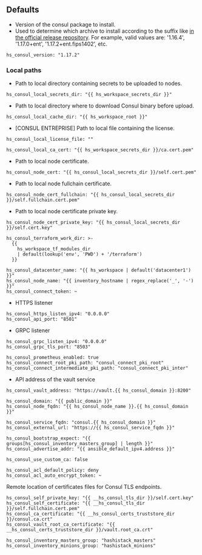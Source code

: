 
```{include} ../../../roles/consul/README.md
```

## Defaults

* Version of the consul package to install.
* Used to determine which archive to install according to the suffix like
[in the official release repository](https://releases.hashicorp.com/consul/). For example,
valid values are: '1.16.4', '1.17.0+ent', '1.17.2+ent.fips1402', etc.

```
hs_consul_version: "1.17.2"
```

### Local paths

* Path to local directory containing secrets to be uploaded to nodes.

```
hs_consul_local_secrets_dir: "{{ hs_workspace_secrets_dir }}"
```

* Path to local directory where to download Consul binary before upload.

```
hs_consul_local_cache_dir: "{{ hs_workspace_root }}"
```

* [CONSUL ENTREPRISE] Path to local file containing the license.

```
hs_consul_local_license_file: ""

hs_consul_local_ca_cert: "{{ hs_workspace_secrets_dir }}/ca.cert.pem"
```
* Path to local node certificate.
```
hs_consul_node_cert: "{{ hs_consul_local_secrets_dir }}/self.cert.pem"
```
* Path to local node fullchain certificate.
```
hs_consul_node_cert_fullchain: "{{ hs_consul_local_secrets_dir }}/self.fullchain.cert.pem"
```
* Path to local node certificate private key.
```
hs_consul_node_cert_private_key: "{{ hs_consul_local_secrets_dir }}/self.cert.key"

hs_consul_terraform_work_dir: >-
  {{
    hs_workspace_tf_modules_dir
    | default(lookup('env', 'PWD') + '/terraform')
  }}

hs_consul_datacenter_name: "{{ hs_workspace | default('datacenter1') }}"
hs_consul_node_name: "{{ inventory_hostname | regex_replace('_', '-') }}"
hs_consul_connect_token: ~
```

* HTTPS listener

```
hs_consul_https_listen_ipv4: "0.0.0.0"
hs_consul_api_port: "8501"
```

* GRPC listener

```
hs_consul_grpc_listen_ipv4: "0.0.0.0"
hs_consul_grpc_tls_port: "8503"

hs_consul_prometheus_enabled: true
hs_consul_connect_root_pki_path: "consul_connect_pki_root"
hs_consul_connect_intermediate_pki_path: "consul_connect_pki_inter"
```
* API address of the vault service
```
hs_consul_vault_address: "https://vault.{{ hs_consul_domain }}:8200"

hs_consul_domain: "{{ public_domain }}"
hs_consul_node_fqdn: "{{ hs_consul_node_name }}.{{ hs_consul_domain }}"

hs_consul_service_fqdn: "consul.{{ hs_consul_domain }}"
hs_consul_external_url: "https://{{ hs_consul_service_fqdn }}"

hs_consul_bootstrap_expect: "{{ groups[hs_consul_inventory_masters_group] | length }}"
hs_consul_advertise_addr: "{{ ansible_default_ipv4.address }}"

hs_consul_use_custom_ca: false

hs_consul_acl_default_policy: deny
hs_consul_acl_auto_encrypt_token: ~
```

Remote location of certificates files for Consul TLS endpoints.

```
hs_consul_self_private_key: "{{ __hs_consul_tls_dir }}/self.cert.key"
hs_consul_self_certificate: "{{ __hs_consul_tls_dir }}/self.fullchain.cert.pem"
hs_consul_ca_certificate: "{{ __hs_consul_certs_truststore_dir }}/consul.ca.crt"
hs_consul_vault_root_ca_certificate: "{{ __hs_consul_certs_truststore_dir }}/vault.root_ca.crt"

hs_consul_inventory_masters_group: "hashistack_masters"
hs_consul_inventory_minions_group: "hashistack_minions"

